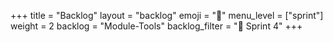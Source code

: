 +++
title = "Backlog"
layout = "backlog"
emoji = "🥞"
menu_level = ["sprint"]
weight = 2
backlog = "Module-Tools"
backlog_filter = "📅 Sprint 4"
+++
